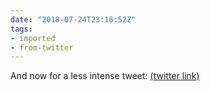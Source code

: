 ```yaml
---
date: "2018-07-24T23:16:52Z"
tags:
- imported
- from-twitter
---
```

And now for a less intense tweet: [(twitter link)](/twitter/#/jshmc/status/1021705761846689792)
